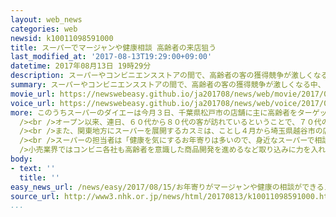 ```yaml
---
layout: web_news
categories: web
newsid: k10011098591000
title: スーパーでマージャンや健康相談 高齢者の来店狙う
last_modified_at: '2017-08-13T19:29:00+09:00'
datetime: 2017年08月13日 19時29分
description: スーパーやコンビニエンスストアの間で、高齢者の客の獲得競争が激しくなる中、スーパーの店舗内にマージャン店や健康相談コーナーなどを設け、高齢者の客を取り込もうという動きが出ています。
summary: スーパーやコンビニエンスストアの間で、高齢者の客の獲得競争が激しくなる中、スーパーの店舗内にマージャン店や健康相談コーナーなどを設け、高齢者の客を取り込もうという動きが出ています。
movie_url: https://newswebeasy.github.io/ja201708/news/web/movie/2017/08/15/k10011098591000.mp4
voice_url: https://newswebeasy.github.io/ja201708/news/web/voice/2017/08/15/k10011098591000.mp3
more: このうちスーパーのダイエーは今月３日、千葉県松戸市の店舗に主に高齢者をターゲットにしたマージャン店を初めてオープンしました。<br />ここでは、賭けはもちろん、酒・たばこも禁止する一方で、弁当などは自由に飲食できるということで、長い時間滞在しながらスーパーでも買い物をしてもらうことが狙いです。<br
  /><br />オープン以来、連日、６０代から８０代の客が訪れているということで、７０代の女性の利用客は「朝から来て４時間程度は居る。これからも買い物のついでに訪れたい」と話していました。<br
  /><br />また、関東地方にスーパーを展開するカスミは、ことし４月から埼玉県越谷市の店舗で月に２回、管理栄養士による健康相談を始めました。血圧や体脂肪を測定するなどしたうえで、食生活の改善方法をアドバイスしていて、訪れた６０代の女性客は紹介されたレシピをもとに店内で野菜を購入していました。<br
  /><br />スーパーの担当者は「健康を気にするお年寄りは多いので、身近なスーパーで相談できることを来店の動機につなげたい」と話していました。<br /><br
  />小売業界ではコンビニ各社も高齢者を意識した商品開発を進めるなど取り込みに力を入れていて、今後も業態の垣根を越えた競争が激しくなりそうです。
body:
- text: ''
  title: ''
easy_news_url: /news/easy/2017/08/15/お年寄りがマージャンや健康の相談ができるスーパー/
source_url: http://www3.nhk.or.jp/news/html/20170813/k10011098591000.html
...
```

